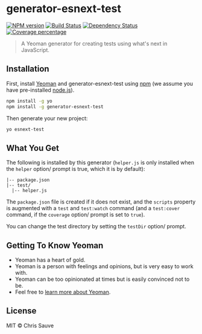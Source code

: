 # generator-esnext-test

[![NPM version][npm-image]][npm-url] [![Build Status][travis-image]][travis-url] [![Dependency Status][daviddm-image]][daviddm-url] [![Coverage percentage][coveralls-image]][coveralls-url]

> A Yeoman generator for creating tests using what's next in JavaScript.

## Installation

First, install [Yeoman](http://yeoman.io) and generator-esnext-test using [npm](https://www.npmjs.com/) (we assume you have pre-installed [node.js](https://nodejs.org/)).

```bash
npm install -g yo
npm install -g generator-esnext-test
```

Then generate your new project:

```bash
yo esnext-test
```

## What You Get

The following is installed by this generator (`helper.js` is only installed when the `helper` option/ prompt is true, which it is by default):

```
|-- package.json
|-- test/
  |-- helper.js
```

The `package.json` file is created if it does not exist, and the `scripts` property is augmented with a `test` and `test:watch` command (and a `test:cover` command, if the `coverage` option/ prompt is set to `true`).

You can change the test directory by setting the `testDir` option/ prompt.

## Getting To Know Yeoman

 * Yeoman has a heart of gold.
 * Yeoman is a person with feelings and opinions, but is very easy to work with.
 * Yeoman can be too opinionated at times but is easily convinced not to be.
 * Feel free to [learn more about Yeoman](http://yeoman.io/).

## License

MIT © Chris Sauve

[npm-image]: https://badge.fury.io/js/generator-esnext-test.svg
[npm-url]: https://npmjs.org/package/generator-esnext-test

[travis-image]: https://travis-ci.org/lemonmade/generator-esnext-test.svg?branch=master
[travis-url]: https://travis-ci.org/lemonmade/generator-esnext-test

[daviddm-image]: https://david-dm.org/lemonmade/generator-esnext-test.svg?theme=shields.io
[daviddm-url]: https://david-dm.org/lemonmade/generator-esnext-test

[coveralls-image]: https://coveralls.io/repos/lemonmade/generator-esnext-test/badge.svg
[coveralls-url]: https://coveralls.io/r/lemonmade/generator-esnext-test
